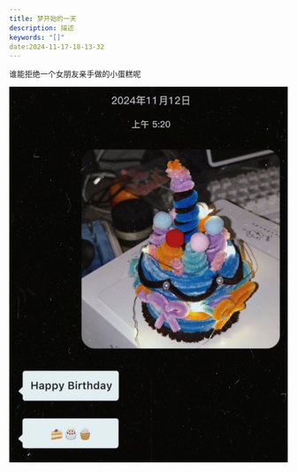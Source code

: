 ```yaml
---
title: 梦开始的一天
description: 描述
keywords: "[]"
date:2024-11-17-18-13-32
---
```

谁能拒绝一个女朋友亲手做的小蛋糕呢

![](../imgs/Pasted%20image%2020241117181511.png)